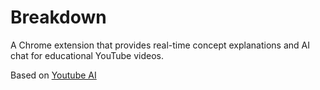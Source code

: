 # Breakdown

A Chrome extension that provides real-time concept explanations and AI chat for educational YouTube videos.

Based on [Youtube AI](https://github.com/PaoloJN/youtube-ai-extension)
